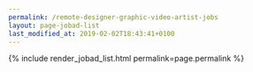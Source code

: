 ```yaml
---
permalink: /remote-designer-graphic-video-artist-jobs
layout: page-jobad-list
last_modified_at: 2019-02-02T18:43:41+0100
---
```

{% include render_jobad_list.html permalink=page.permalink %}
